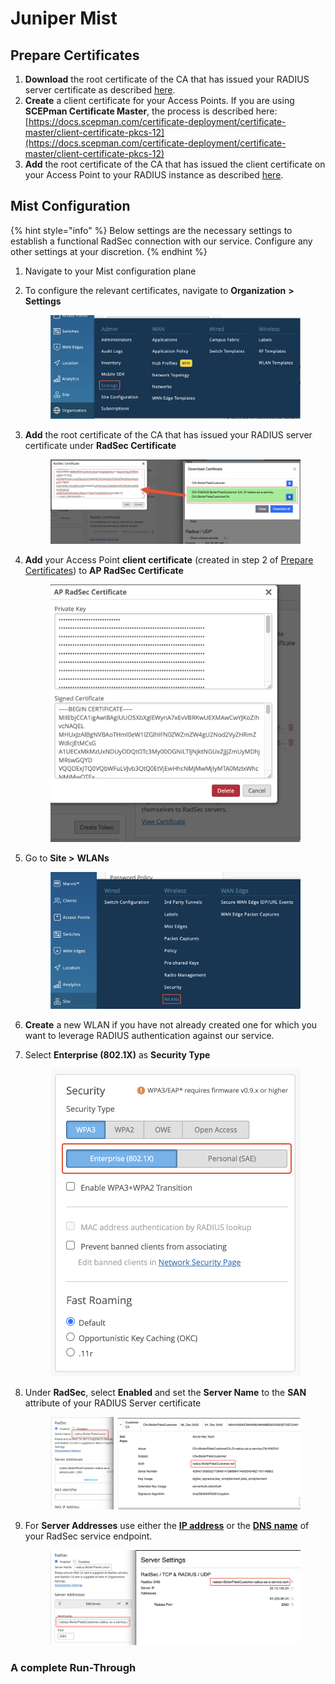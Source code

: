 # Juniper Mist

## Prepare Certificates

1. **Download** the root certificate of the CA that has issued your RADIUS server certificate as described [here](../../../portal/settings/settings-server/certificates.md#download).
2. **Create** a client certificate for your Access Points. If you are using **SCEPman Certificate Master**, the process is described here: [https://docs.scepman.com/certificate-deployment/certificate-master/client-certificate-pkcs-12](https://docs.scepman.com/certificate-deployment/certificate-master/client-certificate-pkcs-12)
3. **Add** the root certificate of the CA that has issued the client certificate on your Access Point to your RADIUS instance as described [here](../../../portal/settings/settings-server/certificates.md#radsec-connection-certificates).

## Mist Configuration

{% hint style="info" %}
Below settings are the necessary settings to establish a functional RadSec connection with our service. Configure any other settings at your discretion.
{% endhint %}

1. Navigate to your Mist configuration plane
2.  To configure the relevant certificates, navigate to **Organization** **>** **Settings**

    <figure><img src="../../../.gitbook/assets/image (5).png" alt=""><figcaption></figcaption></figure>
3.  **Add** the root certificate of the CA that has issued your RADIUS server certificate under **RadSec Certificate**

    <figure><img src="../../../.gitbook/assets/image (2) (3) (2).png" alt=""><figcaption></figcaption></figure>


4.  **Add** your Access Point **client certificate** (created in step 2 of [Prepare Certificates](juniper-mist.md#prepare-certificates)) to **AP RadSec Certificate**

    <figure><img src="../../../.gitbook/assets/image (4) (1).png" alt=""><figcaption></figcaption></figure>
5.  Go to **Site >** **WLANs**

    <figure><img src="../../../.gitbook/assets/image (3) (3).png" alt=""><figcaption></figcaption></figure>
6. **Create** a new WLAN if you have not already created one for which you want to leverage RADIUS authentication against our service.
7.  Select **Enterprise (802.1X)** as **Security Type**

    <figure><img src="../../../.gitbook/assets/image (8).png" alt=""><figcaption></figcaption></figure>
8.  Under **RadSec**, select **Enabled** and set the **Server Name** to the **SAN** attribute of your RADIUS Server certificate

    <figure><img src="../../../.gitbook/assets/image (1) (3).png" alt=""><figcaption></figcaption></figure>
9.  For **Server Addresses** use either the [**IP address**](../../../portal/settings/settings-server/ports-and-ip-addresses.md) or the [**DNS** **name**](../../../portal/settings/settings-server/ports-and-ip-addresses.md) of your RadSec service endpoint.



    <figure><img src="../../../.gitbook/assets/image (1) (1).png" alt=""><figcaption></figcaption></figure>

### A complete Run-Through

<figure><img src="../../../.gitbook/assets/Kapture 2023-02-23 at 16.01.24.gif" alt=""><figcaption></figcaption></figure>
